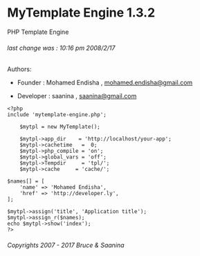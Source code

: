 # MyTemplate Engine 1.3.2 
PHP Template Engine 
###### last change was : 10:16 pm 2008/2/17

Authors:

- Founder : Mohamed Endisha , mohamed.endisha@gmail.com

- Developer : saanina , saanina@gmail.com 

```
<?php
include 'mytemplate-engine.php';

	$mytpl = new MyTemplate();

	$mytpl->app_dir    = 'http://localhost/your-app';
	$mytpl->cachetime   =  0; 
	$mytpl->php_compile = 'on'; 
	$mytpl->global_vars = 'off'; 
	$mytpl->Tempdir     = 'tpl/';
	$mytpl->cache     = 'cache/';

$names[] = [
	'name' => 'Mohamed Endisha',
	'href' => 'http://developer.ly',
];

$mytpl->assign('title', 'Application title');
$mytpl->assign_r($names);
echo $mytpl->show('index');
?>
```

###### Copyrights 2007 - 2017 Bruce & Saanina